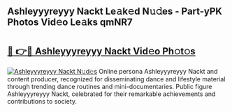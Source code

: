 ## Ashleyyyreyyy Nackt Le𝚊k𝚎d N𝚞𝚍es - Part-yPK Photos Vid𝚎o Le𝚊ks qmNR7

# <h2><a href="http://fb5q9y3.evod.top/?m=Ashleyyyreyyy+Nackt">🔗 👉🔴 Ashleyyyreyyy Nackt Vid𝚎o Ph𝚘t𝚘s</a></h2>

[![Ashleyyyreyyy Nackt N𝚞d𝚎s](https://i.imgur.com/8V9OHl7.gif)](http://fb5q9y3.evod.top/?m=Ashleyyyreyyy+Nackt)
Online persona Ashleyyyreyyy Nackt and content producer, recognized for disseminating dance and lifestyle material through trending dance routines and mini-documentaries. Public figure Ashleyyyreyyy Nackt, celebrated for their remarkable achievements and contributions to society. 
